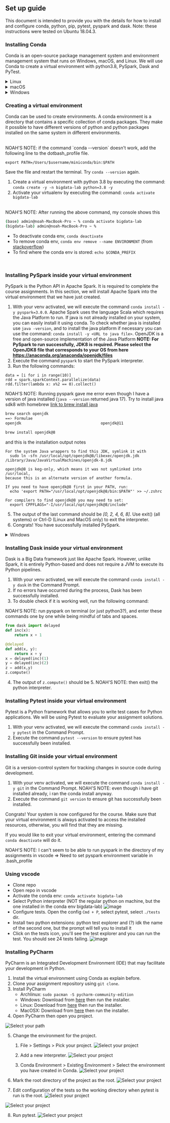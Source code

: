 ## Set up guide

This document is intended to provide you with the details for how to install and
configure conda, python, pip, pytest, pyspark and dask.
Note: these instructions were tested on Ubuntu 18.04.3.


### Installing Conda

Conda is an open-source package management system and environment management system that runs on
Windows, macOS, and Linux. We will use Conda to create a virtual environment with python3.8,
PySpark, Dask and PyTest.

<details>
<summary>Linux</summary>

1. Download Miniconda for Linux by executing the following command:
   Note: Use `curl -O` if `wget` is not installed on your system.

```
    wget https://repo.anaconda.com/miniconda/Miniconda3-latest-Linux-$(uname -i).sh
```
2. Grant execution rights to the installer with the command
   `chmod +x Miniconda3-latest-Linux-$(uname -i).sh`.
3. Execute the installer by executing the command `./Miniconda3-latest-Linux-$(uname -i).sh`. 
   Press ENTER and scroll through the license agreement by pressing SPACE. If you accept the
   license agreement type `yes` and press ENTER. Enter the path where you want to install anaconda
   on your computer (for example `~/.condainstallation`). Finally, type `yes` to let the installer
   initialize conda.
4. Open a new terminal or reinitialize your shell with the command `source ~/.bashrc`.
5. To prevent conda from activating the default environment whenever you open a shell, use the
   following command: `conda config --set auto_activate_base false`.
6. Execute the command `conda update -y -n base -c defaults conda` to update conda to its latest
   version.
7. Congrats! You have successfully installed conda.

</details>

<details>
<summary>macOS</summary>

1. Download Miniconda for Linux by executing the following command:
   Note: Use `curl -O` if `wget` is not installed on your system.
	
	NOAH'S NOTE: run the command `brew install wget`

```
    wget https://repo.anaconda.com/miniconda/Miniconda3-latest-MacOSX-$(uname -m).sh
```
2. Grant execution rights to the installer with the command
   `chmod +x Miniconda3-latest-MacOSX-$(uname -m).sh`.
3. Execute the installer by executing the command `./Miniconda3-latest-MacOSX-$(uname -i).sh`. 
	
</br></br> NOAH'S NOTE: This didn't work for me, so (assuming that miniconda was installed in root dir, which you can check in the installation output of step 1) I ran `./Miniconda3-latest-MacOSX-x86_64.sh`, or whatever name it has, just run `ls` to find the exact file name </br></br>

   Press ENTER and scroll through the license agreement by pressing SPACE. If you accept the
   license agreement type `yes` and press ENTER. Enter the path where you want to install anaconda
   on your computer (for example `~/.condainstallation`). 
   
   </br></br> NOAH'S NOTE: For me, it installed in `Miniconda3 will now be installed into this location:
/Users/admin/miniconda3`</br></br>
   
   Finally, type `yes` to let the installer
   initialize conda.
4. Open a new terminal.
5. To prevent conda from activating the default environment whenever you open a shell, use the
   following command: `conda config --set auto_activate_base false`.
6. Execute the command `conda update -y -n base -c defaults conda` to update conda to its latest
   version.
7. Congrats! You have successfully installed conda.

</details>

<details>
<summary>Windows</summary>

1. Download Miniconda (Python 3.7 version) from this webpage:
   `https://docs.conda.io/en/latest/miniconda.html`
2. Execute the installer and follow instructions
![Anaconda Installer](alternatives/figures/anaconda-installer.JPG)
3. Access your Start Menu and search for the Anaconda Prompt
![Anaconda Command Prompt](alternatives/figures/anaconda-prompt.png)
4. Execute the command `conda update -y -n base -c defaults conda` inside the Anaconda Prompt to
   update conda to its latest version.
5. Congrats! You have successfully installed conda.
</details>

### Creating a virtual environment

Conda can be used to create environments. A conda environment is a directory that contains a
specific collection of conda packages. They make it possible to have different versions of python
and python packages installed on the same system in different environments.

</br>
NOAH'S NOTE: if the command `conda --version` doesn't work, add the following line to the dotbash_profile file.

```
export PATH=/Users/$username/miniconda/bin:$PATH
```

Save the file and restart the terminal. Try `conda --version` again.
</br>

1. Create a virtual environment with python 3.8 by executing the command: 
   `conda create -y -n bigdata-lab python=3.8 -y`
2. Activate your virtualenv by executing the command: `conda activate bigdata-lab`

</br> NOAH'S NOTE: After running the above command, my console shows this
```zsh
(base) admin@noah-MacBook-Pro ~ % conda activate bigdata-lab
(bigdata-lab) admin@noah-MacBook-Pro ~ % 
```
- To deactivate conda env, `conda deactivate`
- To remove conda env, `conda env remove --name ENVIRONMENT` (from [stackoverflow](https://stackoverflow.com/questions/49127834/removing-conda-environment))
- To find where the conda env is stored: `echo $CONDA_PREFIX`
</br>


### Installing PySpark inside your virtual environment

PySpark is the Python API in Apache Spark. It is required to complete the course assignments.
In this section, we will install Apache Spark into the virtual environment that we
have just created.

1. With your venv activated, we will execute the command `conda install -y pyspark=3.0.0`.
   Apache Spark uses the language Scala which requires the Java Platform to run. If java is not
   already installed on your system, you can easily install it using conda.
   To check whether java is installed use `java -version`, and to install the java platform if
   necessary you can use the command: `conda install -y <URL to java file>`.
   OpenJDK is a free and open-source implementation of the Java Platform
   **NOTE: For PySpark to run successfully, JDK8 is required. Please select the OpenJDK8 file that corresponds to
   your OS from here https://anaconda.org/anaconda/openjdk/files**
3. Execute the command `pyspark` to start the PySpark interpreter.
4. Run the following commands:

```
data = [i for i in range(10)]
rdd = spark.sparkContext.parallelize(data)
rdd.filter(lambda x: x%2 == 0).collect()
```

NOAH'S NOTE: Running pyspark gave me error even though I have a version of java installed (`java --version` returned java 17). Try to install java sdk8 with homebrew [link to brew install java](https://mkyong.com/java/how-to-install-java-on-mac-osx/#homebrew-install-java-8-on-macos)
```bash
brew search openjdk
==> Formulae
openjdk                                   openjdk@11                                  openjdk@8  
```
```bash
brew install openjdk@8
```
and this is the installation output notes
```
For the system Java wrappers to find this JDK, symlink it with
  sudo ln -sfn /usr/local/opt/openjdk@8/libexec/openjdk.jdk /Library/Java/JavaVirtualMachines/openjdk-8.jdk

openjdk@8 is keg-only, which means it was not symlinked into /usr/local,
because this is an alternate version of another formula.

If you need to have openjdk@8 first in your PATH, run:
  echo 'export PATH="/usr/local/opt/openjdk@8/bin:$PATH"' >> ~/.zshrc

For compilers to find openjdk@8 you may need to set:
  export CPPFLAGS="-I/usr/local/opt/openjdk@8/include"
```


5. The output of the last command should be *[0, 2, 4, 6, 8]*.
   Use exit() (all systems) or Ctrl-D (Linux and MacOS only) to exit the interpreter.
6. Congrats! You have successfully installed PySpark.

<details>
<summary>Windows</summary>

1. You have just installed PySpark, however, you may observe bugs if you try to access the PySpark interpreter.
![PySpark winutils bugs](figures/windows/pyspark-bugs.JPG)
2. Download winutils.exe from [here](http://public-repo-1.hortonworks.com/hdp-win-alpha/winutils.exe)
3. Create a winutils folder to copy the executable to it (e.g. `C:\Users\umroot\AppData\Local\Programs\Hadoop\bin\winutils.exe`)
4. Create a new environment variable and name it `HADOOP_HOME`. Set the variable value to the path of the `Hadoop` directory.
Note: If you don't know how to set environment variables, see these steps.
![Setting Hadoop Home](figures/windows/setting-hadoop-home.JPG)

    - Start menu
    - Control Panel
    - User Accounts
    - Change my environment variables (last option on the lefthand-side menu or search "Edit environment variables")
    - Click on `New...` under `User variables for <your username>`
    ![Environment variables window](figures/windows/environmentvars.JPG)
    - Set variable name to `HADOOP_HOME` and variable value to the path of the `Hadoop` directory. 
    - Press OK on both screens to finalize the changes.
</details>

### Installing Dask inside your virtual environment

Dask is a Big Data framework just like Apache Spark. However, unlike Spark, it is
entirely Python-based and does not require a JVM to execute its Python pipelines.

1. With your venv activated, we will execute the command `conda install -y dask` in the Command
   Prompt.
2. If no errors have occurred during the process, Dask has been successfully installed.
3. To double check if it is working well, run the following command:

NOAH'S NOTE: run pyspark on terminal (or just python3?), and enter these commands one by one while being mindful of tabs and spaces.	
	
```python
from dask import delayed
def inc(x):
    return x + 1

@delayed
def add(x, y):
	return x + y
x = delayed(inc)(1)
y = delayed(inc)(2)
z = add(x,y)
z.compute()
```
4. The output of `z.compute()` should be 5.
	NOAH'S NOTE: then exit() the python interpreter.

### Installing Pytest inside your virtual environment

Pytest is a Python framework that allows you to write test cases for Python applications.
We will be using Pytest to evaluate your assignment solutions.

1. With your venv activated, we will execute the command `conda install -y pytest` in the Command
   Prompt.
2. Execute the command `pytest --version` to ensure pytest has successfully been installed.

### Installing Git inside your virtual environment

Git is a version-control system for tracking changes in source code during development.

1. With your venv activated, we will execute the command `conda install -y git` in the Command
   Prompt. NOAH'S NOTE: even though i have git installed already, i ran the conda install anyway.
2. Execute the command `git version` to ensure git has successfully been installed.

Congrats! Your system is now configured for the course.
Make sure that your virtual environment is always activated to access the installed resources,
otherwise, you will find that they are missing.

If you would like to exit your virtual environment, entering the command `conda deactivate`
will do it.

NOAH'S NOTE: I can't seem to be able to run pyspark in the directory of my assignments in vscode 
=> Need to set pyspark environment variable in .bash_profile
### Using vscode
- Clone repo
- Open repo in vscode
- Activate the conda env: `conda activate bigdata-lab`
- Select Python interpreter (NOT the regular python on machine, but the one installed in the conda env bigdata-lab)
![image](https://user-images.githubusercontent.com/46866682/150701609-101e1cbc-ce2a-4107-8fa0-6d1450744066.png)
- Configure tests. Open the config `Cmd + P`, select pytest, select `./tests` dir.
- Install two python extensions: python test explorer and (?) idk the name of the second one, but the prompt will tell you to install it
- Click on the tests icon, you'll see the test explorer and you can run the test. You should see 24 tests failing.
![image](https://user-images.githubusercontent.com/46866682/150701692-47e90683-b999-4e66-a30a-d84663800ffa.png)


	
### Installing PyCharm

PyCharm is an Integrated Development Environment (IDE) that may facilitate your development in Python.

1. Install the virtual environment using Conda as explain before.
2. Clone your assignment repository using `git clone`.
3. Install PyCharm
	- Archlinux: `sudo pacman -S pycharm-community-edition`
	- Windows: Download from [here](https://www.jetbrains.com/pycharm/download/#section=windows) then run the installer.
	- Linux: Download from [here](https://www.jetbrains.com/pycharm/download/#section=linux) then run the installer.
	- MacOSX: Download from [here](https://www.jetbrains.com/pycharm/download/#section=mac) then run the installer.
4. Open PyCharm then open you project.

![Select your path](figures/pycharm_01_open_directory.png)

5. Change the environment for the project.
	1. File > Settings > Pick your project.
	![Select your project](figures/pycharm_02_select_project_change_interpreter.png)

	2. Add a new interpreter.
	![Select your project](figures/pycharm_03_add_interpreter_add_button.png)

	3. Conda Environment > Existing Environment > Select the environment you have created in Conda.
	![Select your project](figures/pycharm_04_select_conda_environment.png)

6. Mark the root directory of the project as the root.
![Select your project](figures/pycharm_05_mark_as_root.png)

7. Edit configuration of the tests so the working directory when pytest is run is the root.
![Select your project](figures/pycharm_06_click_edit_run.png)

![Select your project](figures/pycharm_07_edit_working_dir.png)

8. Run pytest.
![Select your project](figures/pycharm_08_run_pytest.png)

